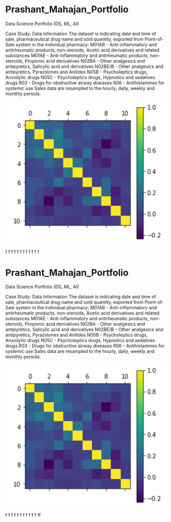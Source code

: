 # Prashant_Mahajan_Portfolio
Data Science Portfolio (DS, ML, AI)

Case Study: Data Information
The dataset is indicating date and time of sale, pharmaceutical drug name and sold quantity, exported from Point-of-Sale system in the
individual pharmacy:
M01AB - Anti-inflammatory and antirheumatic products, non-steroids, Acetic acid derivatives and related substances
M01AE - Anti-inflammatory and antirheumatic products, non-steroids, Propionic acid derivatives
N02BA - Other analgesics and antipyretics, Salicylic acid and derivatives
N02BE/B - Other analgesics and antipyretics, Pyrazolones and Anilides
N05B - Psycholeptics drugs, Anxiolytic drugs
N05C - Psycholeptics drugs, Hypnotics and sedatives drugs
R03 - Drugs for obstructive airway diseases
R06 - Antihistamines for systemic use
Sales data are resampled to the hourly, daily, weekly and monthly periods.

![](https://github.com/Prashant9511/Prashant_Mahajan_Portfolio/blob/538c8be4fc4f3c9c09d16cfa3274ae96e45b8968/up1.png)

f
f
f
f
f
f
f
f
f
f
f
f


# Prashant_Mahajan_Portfolio
Data Science Portfolio (DS, ML, AI)

Case Study: Data Information
The dataset is indicating date and time of sale, pharmaceutical drug name and sold quantity, exported from Point-of-Sale system in the
individual pharmacy:
M01AB - Anti-inflammatory and antirheumatic products, non-steroids, Acetic acid derivatives and related substances
M01AE - Anti-inflammatory and antirheumatic products, non-steroids, Propionic acid derivatives
N02BA - Other analgesics and antipyretics, Salicylic acid and derivatives
N02BE/B - Other analgesics and antipyretics, Pyrazolones and Anilides
N05B - Psycholeptics drugs, Anxiolytic drugs
N05C - Psycholeptics drugs, Hypnotics and sedatives drugs
R03 - Drugs for obstructive airway diseases
R06 - Antihistamines for systemic use
Sales data are resampled to the hourly, daily, weekly and monthly periods.

![](https://github.com/Prashant9511/Prashant_Mahajan_Portfolio/blob/bb6461325bce37cff13ae0da069002b233e38d72/Images/up1.png)


f
f
f
f
f
f
f
f
f
f
f
ff
